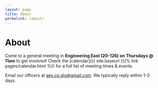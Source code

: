 ```yaml
---
layout: page
title: About
permalink: /about/
---
```


# About

Come to a general meeting in **Engineering East (20-126) on Thursdays @ 11am** to get involved! Check the [calendar]({{ site.baseurl }}{% link pages/calendar.html %}) for a full list of meeting times & events.

Email our officers at [aes.cp.slo@gmail.com](mailto:aes.cp.slo@gmail.com). We typically reply within 1-3 days.